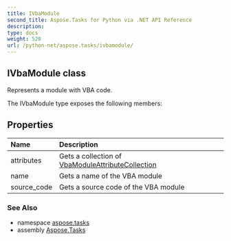 ```yaml
---
title: IVbaModule
second_title: Aspose.Tasks for Python via .NET API Reference
description: 
type: docs
weight: 520
url: /python-net/aspose.tasks/ivbamodule/
---
```


## IVbaModule class

Represents a module with VBA code.

The IVbaModule type exposes the following members:
## Properties
| Name | Description |
| :- | :- |
|attributes|Gets a collection of  [VbaModuleAttributeCollection](/tasks/python-net/aspose.tasks/vbamoduleattributecollection/)|
|name|Gets a name of the VBA module|
|source_code|Gets a source code of the VBA module|

### See Also

* namespace [aspose.tasks](/tasks/python-net/aspose.tasks/)
* assembly [Aspose.Tasks](/tasks/python-net/)

